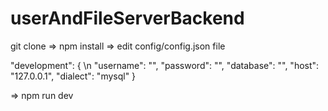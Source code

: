 # userAndFileServerBackend
git clone =>
npm install =>
edit config/config.json file


"development": { \n
    "username": "<username>",
    "password": "<password>",
    "database": "<db name>",
    "host": "127.0.0.1",
    "dialect": "mysql"
}

=> npm run dev
